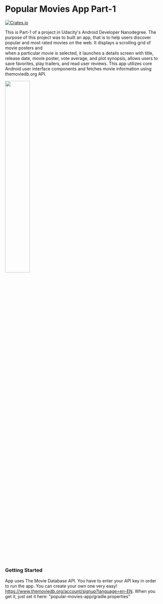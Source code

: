 # Popular Movies App Part-1

[![Crates.io](https://img.shields.io/crates/l/rustc-serialize.svg?maxAge=2592000)]()

This is Part-1 of a project in Udacity's Android Developer Nanodegree. The purpose of this project was to built an app, 
that is to help users discover popular and most rated movies on the web. It displays a scrolling grid of movie posters and  
when a  particular movie is selected, it launches a details screen with title, release date, movie poster, vote average, and plot synopsis, 
allows users to save favorites, play trailers, and read user reviews. This app utilizes core Android user interface components and 
fetches movie information using themoviedb.org API.

<img width="40%" src="https://www.dropbox.com/s/z0t2q9a5nop558x/menu-working.gif?dl=1" />

### Getting Started

App uses The Movie Database API. You have to enter your API key in order to run the app. You can create your own one very easy! https://www.themoviedb.org/account/signup?language=en-EN. When you get it, just set it here:  "popular-movies-app/gradle.properties"
